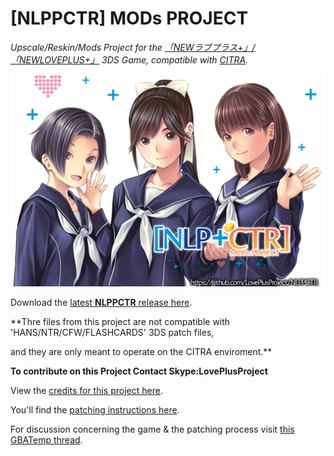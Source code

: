 # [NLPPCTR] MODs PROJECT

*Upscale/Reskin/Mods Project for the
[「NEWラブプラス+」/「NEWLOVEPLUS+」](https://www.youtube.com/watch?v=Sz6p45GsLJQ) 3DS Game,
compatible with [CITRA](https://citra-emulator.com/).* 
![ScreenShot](https://github.com/LovePlusProject/NLPPCTR/blob/b43733e967abdc54355c80562ffd97773f4f64f1/%5BNLPPCTR%5D.png)

Download the [latest **NLPPCTR** release here](https://github.com/LovePlusProject/NLPPATCH/releases).

**Thre files from this project are not compatible with 'HANS/NTR/CFW/FLASHCARDS' 3DS patch files,

and they are only meant to operate on the CITRA enviroment.**

**To contribute on this Project Contact Skype:LovePlusProject**

View the [credits for this project here](___). 

You'll find the [patching instructions here](___).

For discussion concerning the game & the patching process visit [this GBATemp thread](___).
